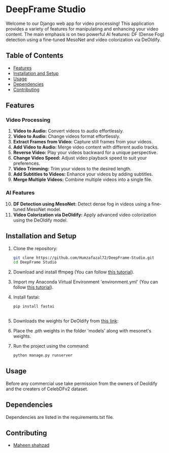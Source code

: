 # DeepFrame Studio

Welcome to our Django web app for video processing! This application provides a variety of features for manipulating and enhancing your video content. The main emphasis is on two powerful AI features: DF (Dense Fog) detection using a fine-tuned MesoNet and video colorization via DeOldify.

## Table of Contents
- [Features](#features)
- [Installation and Setup](#installation)
- [Usage](#usage)
- [Dependencies](#dependencies)
- [Contributing](#contributing)

## Features

### Video Processing
1. **Video to Audio:** Convert videos to audio effortlessly.
2. **Video to Audio:** Change videos format effortlessly.
3. **Extract Frames from Video:** Capture still frames from your videos.
4. **Add Video to Audio:** Merge video content with different audio tracks.
5. **Reverse Video:** Play your videos backward for a unique perspective.
6. **Change Video Speed:** Adjust video playback speed to suit your preferences.
7. **Video Trimming:** Trim your videos to the desired length.
8. **Add Subtitles to Videos:** Enhance your videos by adding subtitles.
9. **Merge Multiple Videos:** Combine multiple videos into a single file.

### AI Features
10. **DF Detection using MesoNet:** Detect dense fog in videos using a fine-tuned MesoNet model.
11. **Video Colorization via DeOldify:** Apply advanced video colorization using the DeOldify model.

## Installation and Setup

1. Clone the repository:

   ```bash
   git clone https://github.com/Humzafazal72/DeepFrame-Studio.git
   cd DeepFrame Studio

2. Download and install ffmpeg (You can follow <a href="https://phoenixnap.com/kb/ffmpeg-windows">this tutorial</a>).
    
3. Import my Anaconda Virtual Environment 'environment.yml' (You can follow <a href="https://docs.anaconda.com/free/navigator/tutorials/manage-environments/">this tutorial</a>).

4. Install fastai:

   ```bash
   pip install fastai
      
5. Downloads the weights for DeOldify from <a href="https://data.deepai.org/deoldify/ColorizeVideo_gen.pth">this link</a>:

6. Place the .pth weights in the folder 'models' along with mesonet's weights.

7. Run the project using the command:

    ```bash
   python manage.py runserver
    
## Usage

Before any commercial use take permission from the owners of Deoldify and the creaters of CelebDFv2 dataset. 

## Dependencies

Dependencies are listed in the requirements.txt file.

## Contributing

- <a href="https://github.com/MaheenShahzad"> Maheen shahzad </a>

